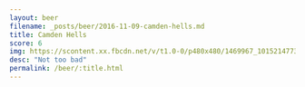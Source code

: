 ```yaml
---
layout: beer
filename: _posts/beer/2016-11-09-camden-hells.md
title: Camden Hells
score: 6
img: https://scontent.xx.fbcdn.net/v/t1.0-0/p480x480/1469967_10152147735243745_1919940570_n.jpg?oh=437918fe74681da028c03edfcaf1f16b&oe=592354A0
desc: "Not too bad"
permalink: /beer/:title.html
---
```

